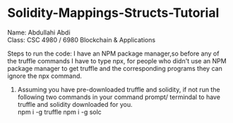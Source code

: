 # Solidity-Mappings-Structs-Tutorial
Name: Abdullahi Abdi    
Class: CSC 4980 / 6980 Blockchain & Applications    

Steps to run the code:
I have an NPM package manager,so before any of the truffle commands I have to type npx, for people who didn't use an NPM package manager to get truffle and the corresponding programs they can ignore the npx command.

1) Assuming you have pre-downloaded truffle and solidity, if not run the following two commands in your command prompt/ termindal to have truffle and solidity downloaded for you.    
npm i -g truffle
npm i -g solc
